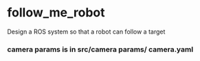# follow_me_robot
Design a ROS system so that a robot can follow a target
### camera params is in src/camera params/ camera.yaml
